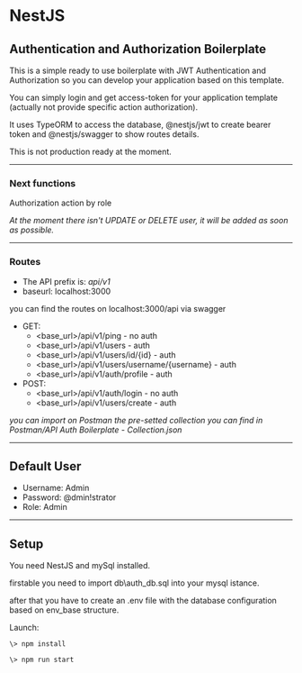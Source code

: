 # NestJS 
## Authentication and Authorization Boilerplate

This is a simple ready to use boilerplate with JWT Authentication and Authorization so you can develop your application based on this template.

You can simply login and get access-token for your application template (actually not provide specific action authorization).

It uses TypeORM to access the database, @nestjs/jwt to create bearer token and @nestjs/swagger to show routes details.

This is not production ready at the moment.

---
### Next functions
Authorization action by role

*At the moment there isn't UPDATE or DELETE user, it will be added as soon as possible.*

---
### Routes
* The API prefix is: *api/v1*
* baseurl: localhost:3000

you can find the routes on localhost:3000/api via swagger

- GET:
  - <base_url>/api/v1/ping - no auth
  - <base_url>/api/v1/users - auth
  - <base_url>/api/v1/users/id/{id} - auth
  - <base_url>/api/v1/users/username/{username} - auth
  - <base_url>/api/v1/auth/profile - auth
- POST:
  - <base_url>/api/v1/auth/login - no auth
  - <base_url>/api/v1/users/create - auth

*you can import on Postman the pre-setted collection you can find in Postman/API Auth Boilerplate - Collection.json*

---
## Default User

* Username: Admin
* Password: @dmin!strator
* Role:     Admin

---
## Setup

You need NestJS and mySql installed.

firstable you need to import db\auth_db.sql into your mysql istance.

after that you have to create an .env file with the database configuration based on env_base structure.

Launch:

`
\> npm install
`

`
\> npm run start
`